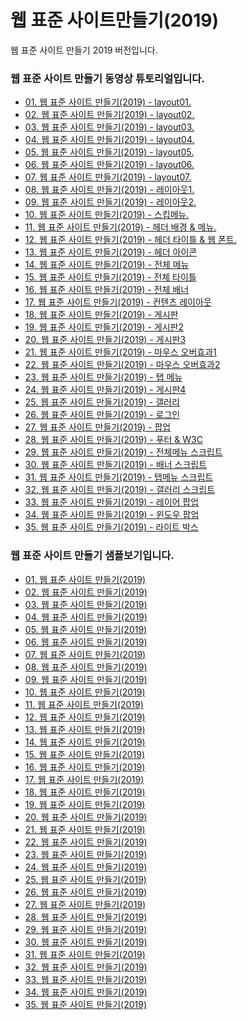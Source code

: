 # 웹 표준 사이트만들기(2019)
웹 표준 사이트 만들기 2019 버전입니다.

<h3>웹 표준 사이트 만들기 동영상 튜토리얼입니다.</h3>
<ul>
    <li><a href="http://wtss.tistory.com/168">01. 웹 표준 사이트 만들기(2019) - layout01.</a></li>
    <li><a href="http://wtss.tistory.com/169">02. 웹 표준 사이트 만들기(2019) - layout02.</a></li>
    <li><a href="http://wtss.tistory.com/170">03. 웹 표준 사이트 만들기(2019) - layout03.</a></li>
    <li><a href="http://wtss.tistory.com/171">04. 웹 표준 사이트 만들기(2019) - layout04.</a></li>
    <li><a href="http://wtss.tistory.com/172">05. 웹 표준 사이트 만들기(2019) - layout05.</a></li>
    <li><a href="http://wtss.tistory.com/173">06. 웹 표준 사이트 만들기(2019) - layout06.</a></li>
    <li><a href="http://wtss.tistory.com/174">07. 웹 표준 사이트 만들기(2019) - layout07.</a></li>
    <li><a href="http://wtss.tistory.com/175">08. 웹 표준 사이트 만들기(2019) - 레이아웃1.</a></li>
    <li><a href="http://wtss.tistory.com/176">09. 웹 표준 사이트 만들기(2019) - 레이아웃2.</a></li>
    <li><a href="http://wtss.tistory.com/177">10. 웹 표준 사이트 만들기(2019) - 스킵메뉴.</a></li>
    <li><a href="http://wtss.tistory.com/178">11. 웹 표준 사이트 만들기(2019) - 헤더 배경 &amp; 메뉴.</a></li>
    <li><a href="http://wtss.tistory.com/179">12. 웹 표준 사이트 만들기(2019) - 헤더 타이틀 &amp; 웹 폰트.</a></li>
    <li><a href="http://wtss.tistory.com/180">13. 웹 표준 사이트 만들기(2019) - 헤더 아이콘</a></li>
    <li><a href="http://wtss.tistory.com/181">14. 웹 표준 사이트 만들기(2019) - 전체 메뉴</a></li>
    <li><a href="http://wtss.tistory.com/182">15. 웹 표준 사이트 만들기(2019) - 전체 타이틀</a></li>
    <li><a href="http://wtss.tistory.com/183">16. 웹 표준 사이트 만들기(2019) - 전체 배너</a></li>
    <li><a href="http://wtss.tistory.com/184">17. 웹 표준 사이트 만들기(2019) - 컨텐츠 레이아웃</a></li>
    <li><a href="http://wtss.tistory.com/185">18. 웹 표준 사이트 만들기(2019) - 게시판</a></li>
    <li><a href="http://wtss.tistory.com/186">19. 웹 표준 사이트 만들기(2019) - 게시판2</a></li>
    <li><a href="http://wtss.tistory.com/187">20. 웹 표준 사이트 만들기(2019) - 게시판3</a></li>
    <li><a href="http://wtss.tistory.com/188">21. 웹 표준 사이트 만들기(2019) - 마우스 오버효과1</a></li>
    <li><a href="http://wtss.tistory.com/189">22. 웹 표준 사이트 만들기(2019) - 마우스 오버효과2</a></li>
    <li><a href="http://wtss.tistory.com/190">23. 웹 표준 사이트 만들기(2019) - 탭 메뉴</a></li>
    <li><a href="http://wtss.tistory.com/191">24. 웹 표준 사이트 만들기(2019) - 게시판4</a></li>
    <li><a href="http://wtss.tistory.com/192">25. 웹 표준 사이트 만들기(2019) - 갤러리</a></li>
    <li><a href="http://wtss.tistory.com/193">26. 웹 표준 사이트 만들기(2019) - 로그인</a></li>
    <li><a href="http://wtss.tistory.com/194">27. 웹 표준 사이트 만들기(2019) - 팝업</a></li>
    <li><a href="http://wtss.tistory.com/195">28. 웹 표준 사이트 만들기(2019) - 푸터 &amp; W3C</a></li>
    <li><a href="http://wtss.tistory.com/196">29. 웹 표준 사이트 만들기(2019) - 전체메뉴 스크립트</a></li>
    <li><a href="http://wtss.tistory.com/197">30. 웹 표준 사이트 만들기(2019) - 배너 스크립트</a></li>
    <li><a href="http://wtss.tistory.com/198">31. 웹 표준 사이트 만들기(2019) - 탭메뉴 스크립트</a></li>
    <li><a href="http://wtss.tistory.com/199">32. 웹 표준 사이트 만들기(2019) - 갤러리 스크립트</a></li>
    <li><a href="http://wtss.tistory.com/200">33. 웹 표준 사이트 만들기(2019) - 레이어 팝업</a></li>
    <li><a href="http://wtss.tistory.com/201">34. 웹 표준 사이트 만들기(2019) - 윈도우 팝업</a></li>
    <li><a href="http://wtss.tistory.com/202">35. 웹 표준 사이트 만들기(2019) - 라이트 박스</a></li>
</ul>


<h3>웹 표준 사이트 만들기 샘플보기입니다.</h3>
<ul>
    <li><a href="https://webstoryboy.github.io/webstandard2019/sample168_01.html">01. 웹 표준 사이트 만들기(2019)</a></li>
    <li><a href="https://webstoryboy.github.io/webstandard2019/sample169_02.html">02. 웹 표준 사이트 만들기(2019)</a></li>
    <li><a href="https://webstoryboy.github.io/webstandard2019/sample170_03.html">03. 웹 표준 사이트 만들기(2019)</a></li>
    <li><a href="https://webstoryboy.github.io/webstandard2019/sample171_04.html">04. 웹 표준 사이트 만들기(2019)</a></li>
    <li><a href="https://webstoryboy.github.io/webstandard2019/sample172_05.html">05. 웹 표준 사이트 만들기(2019)</a></li>
    <li><a href="https://webstoryboy.github.io/webstandard2019/sample173_06.html">06. 웹 표준 사이트 만들기(2019)</a></li>
    <li><a href="https://webstoryboy.github.io/webstandard2019/sample174_07.html">07. 웹 표준 사이트 만들기(2019)</a></li>
    <li><a href="https://webstoryboy.github.io/webstandard2019/sample175_08.html">08. 웹 표준 사이트 만들기(2019)</a></li>
    <li><a href="https://webstoryboy.github.io/webstandard2019/sample176_09.html">09. 웹 표준 사이트 만들기(2019)</a></li>
    <li><a href="https://webstoryboy.github.io/webstandard2019/sample177_10.html">10. 웹 표준 사이트 만들기(2019)</a></li>
    <li><a href="https://webstoryboy.github.io/webstandard2019/sample178_11.html">11. 웹 표준 사이트 만들기(2019)</a></li>
    <li><a href="https://webstoryboy.github.io/webstandard2019/sample179_12.html">12. 웹 표준 사이트 만들기(2019)</a></li>
    <li><a href="https://webstoryboy.github.io/webstandard2019/sample180_13.html">13. 웹 표준 사이트 만들기(2019)</a></li>
    <li><a href="https://webstoryboy.github.io/webstandard2019/sample181_14.html">14. 웹 표준 사이트 만들기(2019)</a></li>
    <li><a href="https://webstoryboy.github.io/webstandard2019/sample182_15.html">15. 웹 표준 사이트 만들기(2019)</a></li>
    <li><a href="https://webstoryboy.github.io/webstandard2019/sample183_16.html">16. 웹 표준 사이트 만들기(2019)</a></li>
    <li><a href="https://webstoryboy.github.io/webstandard2019/sample184_17.html">17. 웹 표준 사이트 만들기(2019)</a></li>
    <li><a href="https://webstoryboy.github.io/webstandard2019/sample185_18.html">18. 웹 표준 사이트 만들기(2019)</a></li>
    <li><a href="https://webstoryboy.github.io/webstandard2019/sample186_19.html">19. 웹 표준 사이트 만들기(2019)</a></li>
    <li><a href="https://webstoryboy.github.io/webstandard2019/sample187_20.html">20. 웹 표준 사이트 만들기(2019)</a></li>
    <li><a href="https://webstoryboy.github.io/webstandard2019/sample188_21.html">21. 웹 표준 사이트 만들기(2019)</a></li>
    <li><a href="https://webstoryboy.github.io/webstandard2019/sample189_22.html">22. 웹 표준 사이트 만들기(2019)</a></li>
    <li><a href="https://webstoryboy.github.io/webstandard2019/sample190_23.html">23. 웹 표준 사이트 만들기(2019)</a></li>
    <li><a href="https://webstoryboy.github.io/webstandard2019/sample191_24.html">24. 웹 표준 사이트 만들기(2019)</a></li>
    <li><a href="https://webstoryboy.github.io/webstandard2019/sample192_25.html">25. 웹 표준 사이트 만들기(2019)</a></li>
    <li><a href="https://webstoryboy.github.io/webstandard2019/sample193_26.html">26. 웹 표준 사이트 만들기(2019)</a></li>
    <li><a href="https://webstoryboy.github.io/webstandard2019/sample194_27.html">27. 웹 표준 사이트 만들기(2019)</a></li>
    <li><a href="https://webstoryboy.github.io/webstandard2019/sample195_28.html">28. 웹 표준 사이트 만들기(2019)</a></li>
    <li><a href="https://webstoryboy.github.io/webstandard2019/sample196_29.html">29. 웹 표준 사이트 만들기(2019)</a></li>
    <li><a href="https://webstoryboy.github.io/webstandard2019/sample197_30.html">30. 웹 표준 사이트 만들기(2019)</a></li>
    <li><a href="https://webstoryboy.github.io/webstandard2019/sample198_31.html">31. 웹 표준 사이트 만들기(2019)</a></li>
    <li><a href="https://webstoryboy.github.io/webstandard2019/sample199_32.html">32. 웹 표준 사이트 만들기(2019)</a></li>
    <li><a href="https://webstoryboy.github.io/webstandard2019/sample200_33.html">33. 웹 표준 사이트 만들기(2019)</a></li>
    <li><a href="https://webstoryboy.github.io/webstandard2019/sample201_34.html">34. 웹 표준 사이트 만들기(2019)</a></li>
    <li><a href="https://webstoryboy.github.io/webstandard2019/sample202_35.html">35. 웹 표준 사이트 만들기(2019)</a></li>
</ul>

